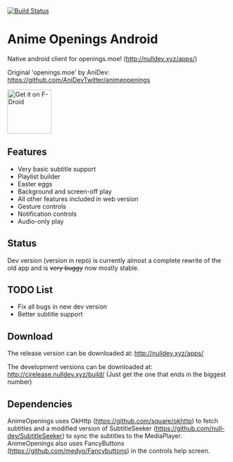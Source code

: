 [![Build Status](https://travis-ci.org/null-dev/animeopenings-android.svg)](https://travis-ci.org/null-dev/animeopenings-android)

# Anime Openings Android
Native android client for openings.moe! (http://nulldev.xyz/apps/)

Original 'openings.moe' by AniDev: https://github.com/AniDevTwitter/animeopenings

<a href="https://f-droid.org/packages/gq.nulldev.animeopenings.app/" target="_blank">
<img src="https://f-droid.org/badge/get-it-on.png" alt="Get it on F-Droid" height="100"/></a>

## Features
- Very basic subtitle support
- Playlist builder
- Easter eggs
- Background and screen-off play
- All other features included in web version
- Gesture controls
- Notification controls
- Audio-only play

## Status
Dev version (version in repo) is currently almost a complete rewrite of the old app and is ~~very buggy~~ now mostly stable.

## TODO List
- Fix all bugs in new dev version
- Better subtitle support

## Download
The release version can be downloaded at: http://nulldev.xyz/apps/

The development versions can be downloaded at: http://cirelease.nulldev.xyz/build/ (Just get the one that ends in the biggest number)

## Dependencies
AnimeOpenings uses OkHttp (https://github.com/square/okhttp) to fetch subtitles and a modified version of SubtitleSeeker (https://github.com/null-dev/SubtitleSeeker) to sync the subtitles to the MediaPlayer.
AnimeOpenings also uses FancyButtons (https://github.com/medyo/Fancybuttons) in the controls help screen.
